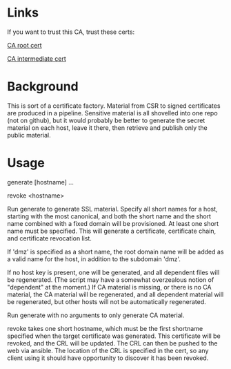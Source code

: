 # Links

If you want to trust this CA, trust these certs:

<a href='https://raw.githubusercontent.com/abugher/fleet/master/ssl/ca/root/cert.pem'>CA root cert</a>

<a href='https://raw.githubusercontent.com/abugher/fleet/master/ssl/ca/intermediate/cert.pem'>CA intermediate cert</a>

# Background

This is sort of a certificate factory.  Material from CSR to signed certificates are produced in a pipeline.  Sensitive material is all shovelled into one repo (not on github), but it would probably be better to generate the secret material on each host, leave it there, then retrieve and publish only the public material.

# Usage

  generate [hostname] ...

  revoke &lt;hostname&gt;

Run generate to generate SSL material.  Specify all short names for a host, starting with the most canonical, and both the short name and the short name combined with a fixed domain will be provisioned.  At least one short name must be specified.  This will generate a certificate, certificate chain, and certificate revocation list.

If 'dmz' is specified as a short name, the root domain name will be added as a valid name for the host, in addition to the subdomain 'dmz'.

If no host key is present, one will be generated, and all dependent files will be regenerated.  (The script may have a somewhat overzealous notion of "dependent" at the moment.)  If CA material is missing, or there is no CA material, the CA material will be regenerated, and all dependent material will be regenerated, but other hosts will not be automatically regenerated.

Run generate with no arguments to only generate CA material.

revoke takes one short hostname, which must be the first shortname specified when the target certificate was generated.  This certificate will be revoked, and the CRL will be updated.  The CRL can then be pushed to the web via ansible.  The location of the CRL is specified in the cert, so any client using it should have opportunity to discover it has been revoked.
